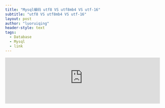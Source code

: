 ```yaml
---
title: "Mysql编码 utf8 VS utf8mb4 VS utf-16"
subtitle: "utf8 VS utf8mb4 VS utf-16"
layout: post
author: "luoruiqing"
header-style: text
tags:
  - Database
  - Mysql
  - link
---
```


<iframe 
  src="https://justcode.ikeepstudying.com/2018/04/mysql-utf8-utf8mb4-%E5%92%8C-utf-16%E5%8C%BA%E5%88%AB-%E6%95%B0%E6%8D%AE%E5%BA%93%E7%BC%96%E7%A0%81-%E6%95%B0%E6%8D%AE%E5%BA%93%E4%BF%9D%E5%AD%98emoji%E8%A1%A8%E6%83%85/"
  frameborder="0" 
  scrolling="no" 
  style="width: 100%">
</iframe>